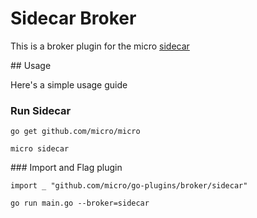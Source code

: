 # Sidecar Broker

This is a broker plugin for the micro [sidecar](https://github.com/micro/micro/tree/master/car)

## Usage

Here's a simple usage guide

### Run Sidecar

```
go get github.com/micro/micro
```

```
micro sidecar
```

### Import and Flag plugin

```
import _ "github.com/micro/go-plugins/broker/sidecar"
```

```
go run main.go --broker=sidecar
```
